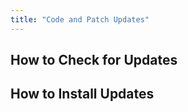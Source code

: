 ```yaml
---
title: "Code and Patch Updates"
---
```


## How to Check for Updates
## How to Install Updates

  


